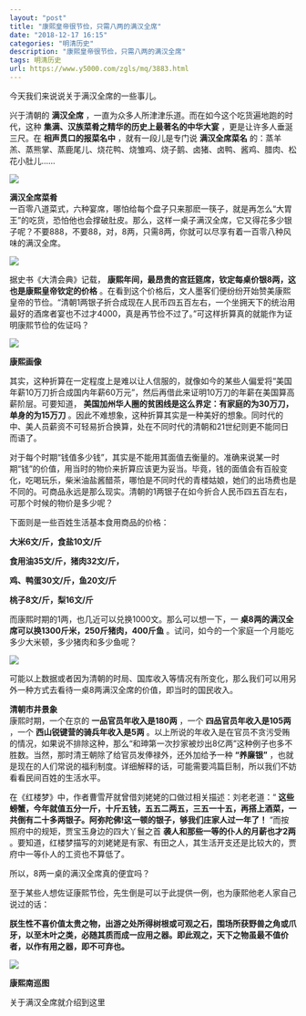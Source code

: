```yaml
---
layout: "post"
title: "康熙皇帝很节俭，只需八两的满汉全席"
date: "2018-12-17 16:15"
categories: "明清历史"
description: "康熙皇帝很节俭，只需八两的满汉全席"
tags: 明清历史
url: https://www.y5000.com/zgls/mq/3883.html
---
```






今天我们来说说关于满汉全席的一些事儿。

兴于清朝的 **满汉全席** ，一直为众多人所津津乐道。而在如今这个吃货遍地跑的时代，这种 **集满、汉族菜肴之精华的历史上最著名的中华大宴**
，更是让许多人垂涎三尺。在 **相声贯口的报菜名中** ，就有一段儿是专门说 **满汉全席菜名**
的：蒸羊羔、蒸熊掌、蒸鹿尾儿、烧花鸭、烧雏鸡、烧子鹅、卤猪、卤鸭、酱鸡、腊肉、松花小肚儿……

![](https://img.y5000.com/uploads/allimg/161026/8-16102610363B36.jpg)

**满汉全席菜肴**  
一百零八道菜式，六种宴席，哪怕给每个盘子只来那麽一筷子，就是再怎么“大胃王”的吃货，恐怕他也会撑破肚皮。那么，这样一桌子满汉全席，它又得花多少银子呢？不要888，不要88，对，8两，只需8两，你就可以尽享有着一百零八种风味的满汉全席。

![](https://img.y5000.com/uploads/allimg/161026/8-16102610364NX.jpg)

据史书《大清会典》记载， **康熙年间，最昂贵的宫廷筵席，钦定每桌价银8两，这也是康熙皇帝钦定的价格**
。在看到这个价格后，文人墨客们便纷纷开始赞美康熙皇帝的节俭。“清朝1两银子折合成现在人民币四五百左右，一个坐拥天下的统治用最好的酒席者宴也不过才4000，真是再节俭不过了。”可这样折算真的就能作为证明康熙节俭的佐证吗？

![](https://img.y5000.com/uploads/allimg/161026/8-161026103AOX.jpg)

**康熙画像**

其实，这种折算在一定程度上是难以让人信服的，就像如今的某些人偏爱将“美国年薪10万刀折合成国内年薪60万元”，然后再借此来证明10万刀的年薪在美国算高薪阶层。可要知道，
**美国加州华人圈的贫困线是这么界定：有家庭的为30万刀，单身的为15万刀**
。因此不难想象，这种折算其实是一种美好的想象。同时代的中、美人员薪资不可轻易折合换算，处在不同时代的清朝和21世纪则更不能同日而语了。

对于每个时期“钱值多少钱”，其实是不能用其面值去衡量的。准确来说某一时期“钱”的价值，用当时的物价来折算应该更为妥当。毕竟，钱的面值会有百般变化，吃喝玩乐，柴米油盐酱醋茶，哪怕是不同时代的青楼姑娘，她们的出场费也是不同的。可商品永远是那么现实。清朝的1两银子在如今折合人民币四五百左右，可那个时候的物价是多少呢？

下面则是一些百姓生活基本食用商品的价格：

**大米6文/斤，食盐10文/斤**

**食用油35文/斤，猪肉32文/斤，**

**鸡、鸭蛋30文/斤，鱼20文/斤**

**桃子8文/斤，梨16文/斤**

而康熙时期的1两，也几近可以兑换1000文。那么可以想一下，一 **桌8两的满汉全席可以换1300斤米，250斤猪肉，400斤鱼**
。试问，如今的一个家庭一个月能吃多少大米顿，多少猪肉和多少鱼呢？

![](https://img.y5000.com/uploads/allimg/161026/8-161026103G2634.jpg)

可能以上数据或者因为清朝的时局、国库收入等情况有所变化，那么我们可以用另外一种方式去看待一桌8两满汉全席的价值，即当时的国民收入。

**清朝市井景象**  
康熙时期，一个在京的 **一品官员年收入是180两** ，一个 **四品官员年收入是105两** ，一个 **西山锐键营的骑兵年收入是5两**
。以上所说的年收入是在官员不贪污受贿的情况，如果说不排除这种，那么“和珅第一次抄家被炒出8亿两”这种例子也多不胜数。当然，那时清王朝除了给官员发俸禄外，还外加给予一种
**“养廉银”** ，也就是现在的人们常说的福利制度。详细解释的话，可能需要鸿篇巨制，所以我们不妨看看民间百姓的生活水平。

在《红楼梦》中，作者曹雪芹就曾借刘姥姥的口做过相关描述：刘老老道：“
**这些螃蟹，今年就值五分一斤，十斤五钱，五五二两五，三五一十五，再搭上酒菜，一共倒有二十多两银子。阿弥陀佛!这一顿的银子，够我们庄家人过一年了！**
”而按照府中的规矩，贾宝玉身边的四大丫鬟之首 **袭人和那些一等的仆人的月薪也才2两**
。要知道，红楼梦描写的刘姥姥是有家、有田之人，其生活开支还是比较大的，贾府中一等仆人的工资也不算低了。

所以，8两一桌的满汉全席真的便宜吗？

至于某些人想佐证康熙节俭，先生倒是可以于此提供一例，也为康熙他老人家自己说过的话：

**朕生性不喜价值太贵之物，出游之处所得树根或可观之石，围场所获野兽之角或爪牙，以至木叶之类，必随其质而成一应用之器。即此观之，天下之物虽最不值价者，以作有用之器，即不可弃也。**

![](https://img.y5000.com/uploads/allimg/161026/8-161026103I2A0.jpg)

**康熙南巡图**

关于满汉全席就介绍到这里
